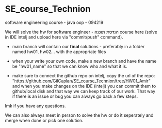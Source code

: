 # SE_course_Technion
software engineering course - java oop - 094219

  We will solve the hw for software engineer - הנדסת תוכנה course here (solve in IDE intelj and upload here via "commit/push" command). 

  - main branch will contain our **final** solutions - preferably in a folder named hw01, hw02... with the appropriate files

  - when your write your own code, make a new branch and have the name be "hw01_name" so that we can know who and what it is.

  - make sure to connect the github repo on intelj, copy the url of the repo: "https://github.com/GilCaplan/SE_course_Technion/tree/HW01_Amir" and when you       make changes on the IDE (intelj) you can commit them to github/local disk and that way we can keep track of our work. That way if there is an issue or     bug you can always go back a few steps.

lmk if you have any questions. 

We can also always meet in person to solve the hw or do it seperately and merge when done or pick one solution.
